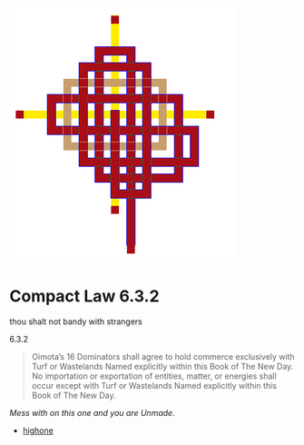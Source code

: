 ![pattern](assets/pattern.gif)

# Compact Law 6.3.2

 thou shalt not bandy with strangers

6.3.2
>
>   Oimota’s 16 Dominators shall agree to hold commerce exclusively with Turf or Wastelands Named explicitly within this Book of The New Day. No importation or exportation of entities, matter, or energies shall occur except with Turf or Wastelands Named explicitly within this Book of The New Day. 

 *Mess with on this one and you are Unmade.*

 -  [highone](highone.md)  

 